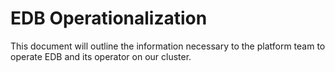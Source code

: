 # EDB Operationalization

This document will outline the information necessary to the platform team to operate EDB and its operator on our cluster.
